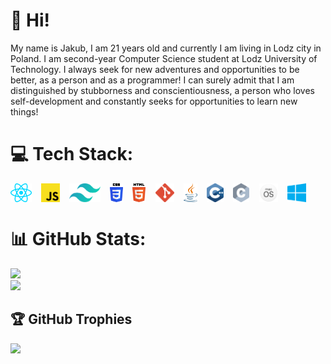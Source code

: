 # 👋 Hi!

My name is Jakub, I am 21 years old and currently I am living in Lodz city in Poland. I am second-year Computer Science student at Lodz University of Technology. I always seek for new adventures and opportunities to be better, as a person and as a programmer! I can surely admit that I am distinguished by stubborness and conscientiousness, a person who loves self-development and constantly seeks for opportunities to learn new things!

# 💻 Tech Stack:

<div style="display: flex; 
            allign-items: center; 
            gap: 3%;">
  <img src="./icons/react.svg" height="30" />
  <img src="./icons/javascript.svg" height="30" />
  <img src="./icons/tailwindcss-icon.svg" height="30" />
  <img src="./icons/css-3.svg" height="30" />
  <img src="./icons/html-5.svg" height="30" />
  <img src="./icons/git-icon.svg" height="30" />
  <img src="./icons/java.svg" height="30" />
  <img src="./icons/c-plusplus.svg" height="30" />
  <img src="./icons/c.svg" height="30" />
  <img src="./icons/macos-white.png" height="30" />
  <img src="./icons/microsoft-windows.svg" height="30" />
</div>

# 📊 GitHub Stats:

![](https://github-readme-stats.vercel.app/api?username=jaqubm&theme=onedark&hide_border=false&include_all_commits=false&count_private=false)
<br/>
![](https://github-readme-stats.vercel.app/api/top-langs/?username=jaqubm&theme=onedark&hide_border=false&include_all_commits=false&count_private=false&layout=compact)

## 🏆 GitHub Trophies

![](https://github-profile-trophy.vercel.app/?username=jaqubm&theme=radical&no-frame=false&no-bg=true&margin-w=4)
